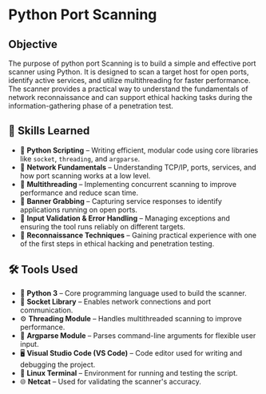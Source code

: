# Python Port Scanning

## Objective


The purpose of python port Scanning is to build a simple and  effective port scanner using Python. It is designed to scan a target host for open ports, identify active services, and utilize multithreading for faster performance. The scanner provides a practical way to understand the fundamentals of network reconnaissance and can support ethical hacking tasks during the information-gathering phase of a penetration test.

## 🧠 Skills Learned

- 🔹 **Python Scripting** – Writing efficient, modular code using core libraries like `socket`, `threading`, and `argparse`.
- 🔹 **Network Fundamentals** – Understanding TCP/IP, ports, services, and how port scanning works at a low level.
- 🔹 **Multithreading** – Implementing concurrent scanning to improve performance and reduce scan time.
- 🔹 **Banner Grabbing** – Capturing service responses to identify applications running on open ports.
- 🔹 **Input Validation & Error Handling** – Managing exceptions and ensuring the tool runs reliably on different targets.
- 🔹 **Reconnaissance Techniques** – Gaining practical experience with one of the first steps in ethical hacking and penetration testing.

## 🛠️ Tools Used

- 🐍 **Python 3** – Core programming language used to build the scanner.
- 📡 **Socket Library** – Enables network connections and port communication.
- ⚙️ **Threading Module** – Handles multithreaded scanning to improve performance.
- 🧪 **Argparse Module** – Parses command-line arguments for flexible user input.
- 🖥️ **Visual Studio Code (VS Code)** – Code editor used for writing and debugging the project.
- 🧪 **Linux Terminal** – Environment for running and testing the script.
- 🌐 **Netcat** – Used for validating the scanner's accuracy.





